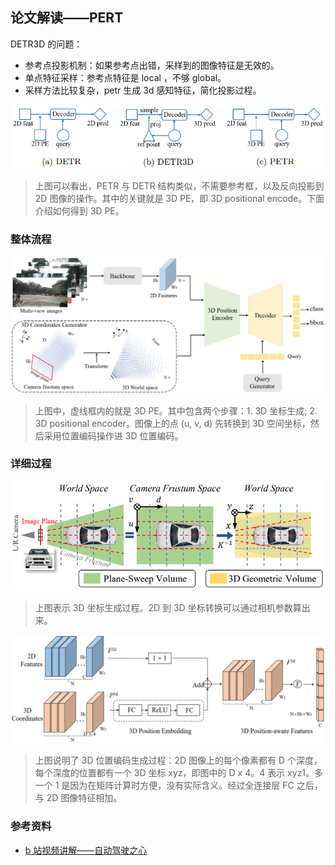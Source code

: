 ## 论文解读——PERT

DETR3D 的问题：

* 参考点投影机制：如果参考点出错，采样到的图像特征是无效的。
* 单点特征采样：参考点特征是 local ，不够 global。
* 采样方法比较复杂，petr 生成 3d 感知特征，简化投影过程。

![1694056241100](image/PETR_paper/petr_1.png)

> 上图可以看出，PETR 与 DETR 结构类似，不需要参考框，以及反向投影到 2D 图像的操作。其中的关键就是 3D PE，即 3D positional encode。下面介绍如何得到 3D PE。

### 整体流程

![1694056241100](image/PETR_paper/petr_2.png)

> 上图中，虚线框内的就是 3D PE。其中包含两个步骤：1. 3D 坐标生成; 2. 3D positional encoder。图像上的点 (u, v, d) 先转换到 3D 空间坐标，然后采用位置编码操作进 3D 位置编码。

### 详细过程

![1694056241100](image/PETR_paper/petr_3.png)

> 上图表示 3D 坐标生成过程。2D 到 3D 坐标转换可以通过相机参数算出来。

![1694056241100](image/PETR_paper/petr_4.png)

> 上图说明了 3D 位置编码生成过程：2D 图像上的每个像素都有 D 个深度，每个深度的位置都有一个 3D 坐标 xyz，即图中的 D x 4。4 表示 xyz1。多一个 1 是因为在矩阵计算时方便，没有实际含义。经过全连接层 FC 之后，与 2D 图像特征相加。

### 参考资料

* [b 站视频讲解——自动驾驶之心](https://www.bilibili.com/video/BV1ru4y1v7PY/?spm_id_from=333.337.search-card.all.click)
